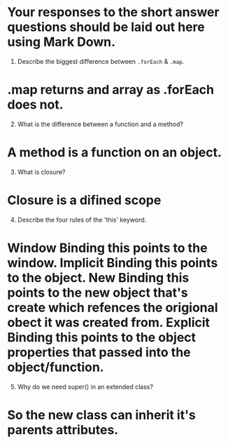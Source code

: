 # Your responses to the short answer questions should be laid out here using Mark Down.
1. Describe the biggest difference between `.forEach` & `.map`.
# .map returns and array as .forEach does not.
2. What is the difference between a function and a method?
# A method is a function on an object.
3. What is closure?
# Closure is a difined scope
4. Describe the four rules of the 'this' keyword.
# Window Binding this points to the window. Implicit Binding this points to the object. New Binding this points to the new object that's create which refences the origional obect it was created from. Explicit Binding this points to the object properties that passed into the object/function. 
5. Why do we need super() in an extended class?
# So the new class can inherit it's parents attributes.